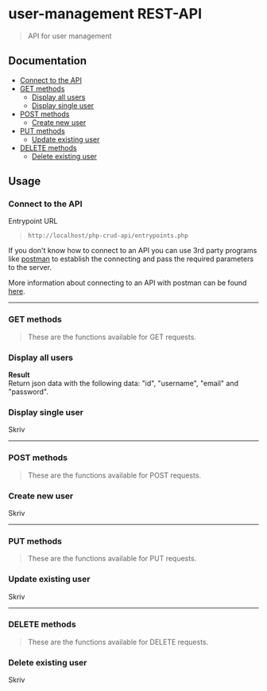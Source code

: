 # user-management REST-API
> API for user management

## Documentation
* [Connect to the API](#connect-to-the-api)
* [GET methods](#get-methods)
	- [Display all users](#display-all-users)
	- [Display single user](#display-single-user)
* [POST methods](#post-methods)
	- [Create new user](#create-new-user)
* [PUT methods](#put-methods)
	- [Update existing user](#update-existing-user)
* [DELETE methods](#delete-methods)
	- [Delete existing user](#delete-existing-user)
	
 
## Usage

### Connect to the API
Entrypoint URL
> `http://localhost/php-crud-api/entrypoints.php`

If you don't know how to connect to an API you can use 3rd party programs like [postman](https://www.getpostman.com/) to establish the connecting and pass the required parameters to the server.

More information about connecting to an API with postman can be found [here](https://www.youtube.com/watch?v=t5n07Ybz7yI&t=31s).

___

### GET methods
> These are the functions available for GET requests.
### Display all users
**Result** \
Return json data with the following data: "id", "username", "email" and "password".

### Display single user
Skriv

___

### POST methods
> These are the functions available for POST requests.
### Create new user
Skriv

___

### PUT methods
> These are the functions available for PUT requests.
### Update existing user
Skriv

___

### DELETE methods
> These are the functions available for DELETE requests.
### Delete existing user
Skriv
